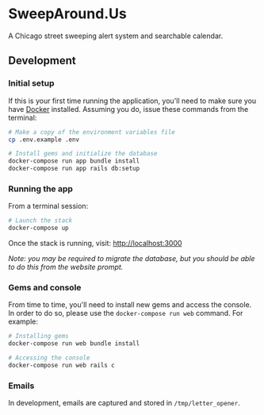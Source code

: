 # SweepAround.Us

A Chicago street sweeping alert system and searchable calendar.

## Development

### Initial setup

If this is your first time running the application, you'll need to make sure you have
[Docker](https://docs.docker.com/get-docker/) installed. Assuming you do, issue these commands
from the terminal:

```sh
# Make a copy of the environment variables file
cp .env.example .env

# Install gems and initialize the database
docker-compose run app bundle install
docker-compose run app rails db:setup
```

### Running the app

From a terminal session:

```sh
# Launch the stack
docker-compose up
```

Once the stack is running, visit: [http://localhost:3000](http://localhost:3000)

_Note: you may be required to migrate the database, but you should be able to do this from
the website prompt._

### Gems and console

From time to time, you'll need to install new gems and access the console. In order to do so,
please use the `docker-compose run web` command. For example:

```sh
# Installing gems
docker-compose run web bundle install

# Accessing the console
docker-compose run web rails c
```

### Emails

In development, emails are captured and stored in `/tmp/letter_opener`.
